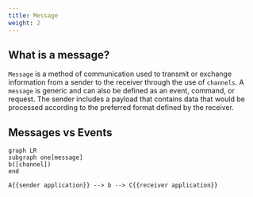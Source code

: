 ```yaml
---
title: Message
weight: 2
---
```


## What is a message?
`Message` is a method of communication used to transmit or exchange information from a sender to the receiver through the use of `channels`. A `message` is generic and can also be defined as an event, command, or request. The sender includes a payload that contains data that would be processed according to the preferred format defined by the receiver.

## Messages vs Events




``` mermaid
graph LR
subgraph one[message]
b([channel])
end

A{{sender application}} --> b --> C{{receiver application}}
  
```
